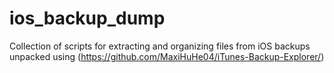 # ios_backup_dump

Collection of scripts for extracting and organizing files from iOS backups unpacked using (https://github.com/MaxiHuHe04/iTunes-Backup-Explorer/)
